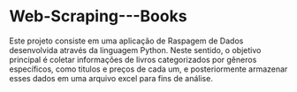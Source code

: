 # Web-Scraping---Books
Este projeto consiste em uma aplicação de Raspagem de Dados desenvolvida através da linguagem Python. Neste sentido, o objetivo principal é coletar informações de livros categorizados por gêneros específicos, como titulos e preços de cada um, e posteriormente armazenar esses dados em uma arquivo excel para fins de análise.
